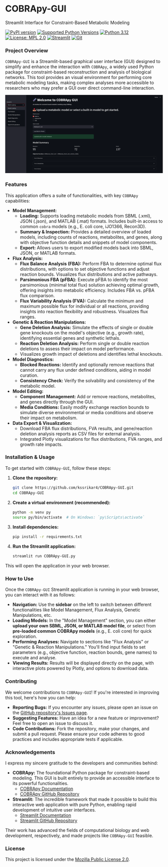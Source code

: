 # COBRApy-GUI
Streamlit Interface for Constraint-Based Metabolic Modeling

[![PyPI version](https://img.shields.io/pypi/v/cobra.svg)](https://pypi.org/project/cobra/)
[![Supported Python Versions](https://img.shields.io/pypi/pyversions/cobra.svg)](https://pypi.org/project/cobra/)
[![Python 3.12](https://img.shields.io/badge/python-3.12-blue.svg)](https://www.python.org/downloads/release/python-3120/)
[![License: MPL 2.0](https://img.shields.io/badge/License-MPL_2.0-brightgreen.svg)](https://opensource.org/licenses/MPL-2.0)
[![Streamlit](https://img.shields.io/badge/Streamlit-FF4B4B?style=for-the-badge&logo=streamlit&logoColor=white)](https://streamlit.io)
[![Git](https://img.shields.io/badge/Version%20Control-Git-F05032?style=for-the-badge&logo=git&logoColor=white)](https://git-scm.com/)

### Project Overview

`COBRApy-GUI` is a Streamlit-based graphical user interface (GUI) designed to simplify and enhance the interaction with `COBRApy`, a widely used Python package for constraint-based reconstruction and analysis of biological networks. This tool provides an visual environment for performing core metabolic modeling tasks, making complex analyses more accessible to researchers who may prefer a GUI over direct command-line interaction.

![Preview](.github/GUI.png)

### Features

This application offers a suite of functionalities, with key `COBRApy` capabilities:

  * **Model Management:**
      * **Loading:** Supports loading metabolic models from SBML (.xml), JSON (.json), and MATLAB (.mat) formats. Includes built-in access to common `cobra` models (e.g., E. coli core, iJO1366, Recon3D).
      * **Summary & Inspection:** Provides a detailed overview of loaded models, including counts of reactions, metabolites, and genes, along with objective function details and snippets of model components.
      * **Export:** Allows users to export modified models back into SBML, JSON, or MATLAB formats.
  * **Flux Analysis:**
      * **Flux Balance Analysis (FBA):** Perform FBA to determine optimal flux distributions, with options to set objective functions and adjust reaction bounds. Visualizes flux distributions and active pathways.
      * **Parsimonious FBA (pFBA):** Execute pFBA to identify the most parsimonious (minimal total flux) solution achieving optimal growth, offering insights into metabolic efficiency. Includes FBA vs. pFBA flux comparison.
      * **Flux Variability Analysis (FVA):** Calculate the minimum and maximum possible flux for individual or all reactions, providing insights into reaction flexibility and robustness. Visualizes flux ranges.
  * **Genetic & Reaction Manipulations:**
      * **Gene Deletion Analysis:** Simulate the effects of single or double gene knockouts on the model's objective (e.g., growth rate), identifying essential genes and synthetic lethals.
      * **Reaction Deletion Analysis:** Perform single or double reaction deletions to assess their impact on model performance.
      * Visualizes growth impact of deletions and identifies lethal knockouts.
  * **Model Diagnostics:**
      * **Blocked Reactions:** Identify and optionally remove reactions that cannot carry any flux under defined conditions, aiding in model curation.
      * **Consistency Check:** Verify the solvability and consistency of the metabolic model.
  * **Model Editing:**
      * **Component Management:** Add or remove reactions, metabolites, and genes directly through the GUI.
      * **Media Conditions:** Easily modify exchange reaction bounds to simulate diverse environmental or media conditions and observe their impact on metabolism.
  * **Data Export & Visualization:**
      * Download FBA flux distributions, FVA results, and gene/reaction deletion analysis reports as CSV files for external analysis.
      * Integrated Plotly visualizations for flux distributions, FVA ranges, and growth rate impacts.

### Installation & Usage

To get started with `COBRApy-GUI`, follow these steps:

1.  **Clone the repository:**
    ```bash
    git clone https://github.com/kssrikar4/COBRApy-GUI.git
    cd COBRApy-GUI
    ```
2.  **Create a virtual environment (recommended):**
    ```bash
    python -m venv py
    source py/bin/activate  # On Windows: `py\Scripts\activate`
    ```
3.  **Install dependencies:**
    ```bash
    pip install -r requirements.txt
    ```
4.  **Run the Streamlit application:**
    ```bash
    streamlit run COBRApy-GUI.py
    ```

This will open the application in your web browser.

### How to Use

Once the `COBRApy-GUI` Streamlit application is running in your web browser, you can interact with it as follows:

  * **Navigation:** Use the **sidebar** on the left to switch between different functionalities like Model Management, Flux Analysis, Genetic Manipulations, etc.
  * **Loading Models:** In the "Model Management" section, you can either **upload your own SBML, JSON, or MATLAB model file**, or select from **pre-loaded common COBRApy models** (e.g., E. coli core) for quick exploration.
  * **Performing Analyses:** Navigate to sections like "Flux Analysis" or "Genetic & Reaction Manipulations." You'll find input fields to set parameters (e.g., objective function, reaction bounds, gene names)  to execute and analyse.
  * **Viewing Results:** Results will be displayed directly on the page, with interactive plots powered by Plotly, and options to download data.

### Contributing

We welcome contributions to `COBRApy-GUI`\! If you're interested in improving this tool, here's how you can help:

  * **Reporting Bugs:** If you encounter any issues, please open an issue on the [GitHub repository's Issues page](https://www.google.com/search?q=https://github.com/kssrikar4/COBRApy-GUI/issues).
  * **Suggesting Features:** Have an idea for a new feature or improvement? Feel free to open an issue to discuss it.
  * **Code Contributions:** Fork the repository, make your changes, and submit a pull request. Please ensure your code adheres to good practices and includes appropriate tests if applicable.


### Acknowledgements

I express my sincere gratitude to the developers and communities behind:

* **COBRApy:** The foundational Python package for constraint-based modeling. This GUI is built entirely to provide an accessible interface to its powerful functionalities.
    * [COBRApy Documentation](https://cobrapy.readthedocs.io/)
    * [COBRApy GitHub Repository](https://github.com/opencobra/cobrapy)
* **Streamlit:** The incredible framework that made it possible to build this interactive web application with pure Python, enabling rapid development of intuitive user interfaces.
    * [Streamlit Documentation](https://docs.streamlit.io/)
    * [Streamlit GitHub Repository](https://github.com/streamlit/streamlit)

Their work has advanced the fields of computational biology and web development, respectively, and made projects like `COBRApy-GUI` feasible.

### License

This project is licensed under the [Mozilla Public License 2.0](https://opensource.org/licenses/MPL-2.0).
